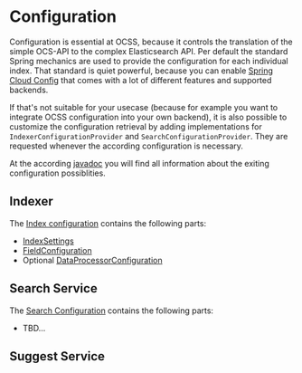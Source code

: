 # Configuration

Configuration is essential at OCSS, because it controls the translation of the simple OCS-API to the complex Elasticsearch API.
Per default the standard Spring mechanics are used to provide the configuration for each individual index. That standard is quiet powerful, because you can enable [Spring Cloud Config](https://spring.io/projects/spring-cloud-config) that comes with a lot of different features and supported backends.

If that's not suitable for your usecase (because for example you want to integrate OCSS configuration into your own backend), it is also possible to customize the configuration retrieval by adding implementations for `IndexerConfigurationProvider` and `SearchConfigurationProvider`. They are requested whenever the according configuration is necessary.

At the according [javadoc](apidoc/index.html) you will find all information about the exiting configuration possiblities.

## Indexer

The [Index configuration](apidocs/de/cxp/ocs/spi/indexer/IndexerConfigurationProvider.html) contains the following parts:

- [IndexSettings](apidocs/de/cxp/ocs/config/IndexSettings.html)
- [FieldConfiguration](apidocs/de/cxp/ocs/config/FieldConfiguration.html)
- Optional [DataProcessorConfiguration](apidocs/de/cxp/ocs/config/DataProcessorConfiguration.html)

## Search Service

The [Search Configuration](apidocs/de/cxp/ocs/config/SearchConfiguration.html) contains the following parts:

- TBD...

## Suggest Service
